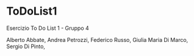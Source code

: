 # ToDoList1
Esercizio To Do List 1 - Gruppo 4

Alberto Abbate,
Andrea Petrozzi,
Federico Russo,
Giulia Maria Di Marco,
Sergio Di Pinto,
